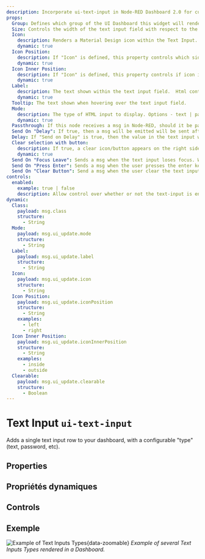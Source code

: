 ```yaml
---
description: Incorporate ui-text-input in Node-RED Dashboard 2.0 for customizable, user-driven data entry and feedback.
props:
  Group: Defines which group of the UI Dashboard this widget will render in.
  Size: Controls the width of the text input field with respect to the parent group. Maximum value is the width of the group.
  Icon:
    description: Renders a Material Design icon within the Text Input. There is no need to include the "mdi-" prefix.
    dynamic: true
  Icon Position:
    description: If "Icon" is defined, this property controls which side of the "Label" the icon will render on.
    dynamic: true
  Icon Inner Position:
    description: If "Icon" is defined, this property controls if icon is render inside or outside the text input box.
    dynamic: true
  Label:
    description: The text shown within the text input field.  Html content is allowed.
    dynamic: true
  Tooltip: The text shown when hovering over the text input field.
  Mode:
    description: The type of HTML input to display. Options - text | password | email | number | tel | color | date | time | week | month | datetime-local
    dynamic: true
  Passthrough: If this node receives a msg in Node-RED, should it be passed through to the output as if a new value was inserted to the input?
  Send On "Delay": If true, then a msg will be emitted will be sent after the delay specified in "Delay (ms)".
  Delay: If "Send on Delay" is true, then the value in the text input will be send after this (ms) delay.
  Clear selection with button:
    description: If true, a clear icon/button appears on the right side to clear the text input
    dynamic: true
  Send On "Focus Leave": Sends a msg when the text input loses focus. Will always send, even if the value has not changed.
  Send On "Press Enter": Sends a msg when the user presses the enter key. Will always send, even if the value has not changed.
  Send On "Clear Button": Send a msg when the user clear the text input using the clear button, the "Clear Selection" button must be enabled.
controls:
  enabled:
    example: true | false
    description: Allow control over whether or not the text-input is enabled
dynamic:
  Class:
    payload: msg.class
    structure:
      - String
  Mode:
    payload: msg.ui_update.mode
    structure:
      - String
  Label:
    payload: msg.ui_update.label
    structure:
      - String
  Icon:
    payload: msg.ui_update.icon
    structure:
      - String
  Icon Position:
    payload: msg.ui_update.iconPosition
    structure:
      - String
    examples:
      - left
      - right
  Icon Inner Position:
    payload: msg.ui_update.iconInnerPosition
    structure:
      - String
    examples:
      - inside
      - outside
  Clearable:
    payload: msg.ui_update.clearable
    structure:
      - Boolean
---
```


<script setup>
    import TryDemo from "./../../components/TryDemo.vue"
</script>

<TryDemo href="text-input">

# Text Input `ui-text-input`

</TryDemo>

Adds a single text input row to your dashboard, with a configurable "type" (text, password, etc).

## Properties

<PropsTable/>

## Propriétés dynamiques

<DynamicPropsTable/>

## Controls

<ControlsTable/>

## Exemple

![Example of Text Inputs Types](/images/node-examples/ui-text-input.png "Example of Text Inputs Types"){data-zoomable}
_Example of several Text Inputs Types rendered in a Dashboard._
